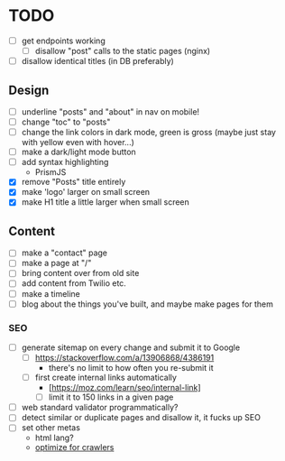 # TODO

- [ ] get endpoints working
  - [ ] disallow "post" calls to the static pages (nginx)

- [ ] disallow identical titles (in DB preferably)

## Design

- [ ] underline "posts" and "about" in nav on mobile!
- [ ] change "toc" to "posts"
- [ ] change the link colors in dark mode, green is gross (maybe just stay with yellow even with hover...)
- [ ] make a dark/light mode button
- [ ] add syntax highlighting
  - PrismJS
- [x] remove "Posts" title entirely
- [x] make 'logo' larger on small screen
- [x] make H1 title a little larger when small screen

## Content
- [ ] make a "contact" page
- [ ] make a page at "/"
- [ ] bring content over from old site
- [ ] add content from Twilio etc.
- [ ] make a timeline
- [ ] blog about the things you've built, and maybe make pages for them

### SEO
- [ ] generate sitemap on every change and submit it to Google
  - [ ] https://stackoverflow.com/a/13906868/4386191
    - there's no limit to how often you re-submit it
  - [ ] first create internal links automatically
    - [https://moz.com/learn/seo/internal-link]
    - [ ] limit it to 150 links in a given page
- [ ] web standard validator programmatically?
- [ ] detect similar or duplicate pages and disallow it, it fucks up SEO
- [ ] set other metas
  - html lang?
  - [optimize for crawlers](https://www.wordstream.com/blog/ws/2020/11/17/website-visibility)
